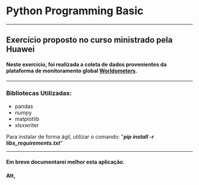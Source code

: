 # Python Programming Basic

---

## Exercício proposto no curso ministrado pela Huawei

#### Neste exercício, foi realizada a coleta de dados provenientes da plataforma de monitoramento global [Worldometers](https://www.worldometers.info/coronavirus/).

---

### Bibliotecas Utilizadas:

- pandas
- numpy
- matplotlib
- xlsxwriter

Para instalar de forma ágil, utilizar o comando: "***pip install -r libs_requirements.txt***"

---

#### Em breve documentarei melhor esta aplicação.
#### Att,
